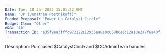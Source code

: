 ```yaml
---
Date: Tue, 18 Jan 2022 15:01:22 GMT
Name: "JP (Jonathan Postnikoff)"
Funded Proposal: "Power Up Catalyst Circle"
Budget Item: "Other"
ADA: "20"
Transaction ID: "a35f9ea3fffc972122e12935aa8e0c058b6e1c12a10e2a7f6a43f70c945ffda3"
---
```

Description: Purchased $CatalystCircle and $CCAdminTeam handles
